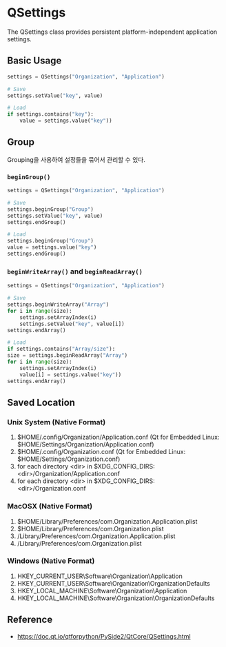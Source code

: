 # QSettings

The QSettings class provides persistent platform-independent application settings.

## Basic Usage

```python
settings = QSettings("Organization", "Application")

# Save
settings.setValue("key", value)

# Load
if settings.contains("key"):
    value = settings.value("key"))
```

## Group

Grouping을 사용하여 설정들을 묶어서 관리할 수 있다.

### `beginGroup()`

```python
settings = QSettings("Organization", "Application")

# Save
settings.beginGroup("Group")
settings.setValue("key", value)
settings.endGroup()

# Load
settings.beginGroup("Group")
value = settings.value("key")
settings.endGroup()
```

### `beginWriteArray()` and `beginReadArray()`

```python
settings = QSettings("Organization", "Application")

# Save
settings.beginWriteArray("Array")
for i in range(size):
    settings.setArrayIndex(i)
    settings.setValue("key", value[i])
settings.endArray()

# Load
if settings.contains("Array/size"):
size = settings.beginReadArray("Array")
for i in range(size):
    settings.setArrayIndex(i)
    value[i] = settings.value("key"))
settings.endArray()
```

## Saved Location

### Unix System (Native Format)

1. $HOME/.config/Organization/Application.conf
    (Qt for Embedded Linux: $HOME/Settings/Organization/Application.conf)
2. $HOME/.config/Organization.conf
    (Qt for Embedded Linux: $HOME/Settings/Organization.conf)
3. for each directory \<dir> in $XDG_CONFIG_DIRS:
    \<dir>/Organization/Application.conf
4. for each directory \<dir> in $XDG_CONFIG_DIRS:
    \<dir>/Organization.conf

### MacOSX (Native Format)

1. $HOME/Library/Preferences/com.Organization.Application.plist
2. $HOME/Library/Preferences/com.Organization.plist
3. /Library/Preferences/com.Organization.Application.plist
4. /Library/Preferences/com.Organization.plist

### Windows (Native Format)

1. HKEY_CURRENT_USER\Software\Organization\Application
2. HKEY_CURRENT_USER\Software\Organization\OrganizationDefaults
3. HKEY_LOCAL_MACHINE\Software\Organization\Application
4. HKEY_LOCAL_MACHINE\Software\Organization\OrganizationDefaults

## Reference

* https://doc.qt.io/qtforpython/PySide2/QtCore/QSettings.html
